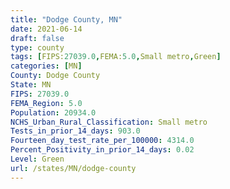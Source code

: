 ```yaml
---
title: "Dodge County, MN"
date: 2021-06-14
draft: false
type: county
tags: [FIPS:27039.0,FEMA:5.0,Small metro,Green]
categories: [MN]
County: Dodge County
State: MN
FIPS: 27039.0
FEMA_Region: 5.0
Population: 20934.0
NCHS_Urban_Rural_Classification: Small metro
Tests_in_prior_14_days: 903.0
Fourteen_day_test_rate_per_100000: 4314.0
Percent_Positivity_in_prior_14_days: 0.02
Level: Green
url: /states/MN/dodge-county
---
```



